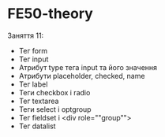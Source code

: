 # FE50-theory

Заняття 11:

- Тег form
- Тег input
- Атрибут type тега input та його значення
- Атрибути placeholder, checked, name
- Тег label
- Теги checkbox і radio
- Тег textarea
- Теги select і optgroup
- Тег fieldset і <div role=""group"">
- Тег datalist
